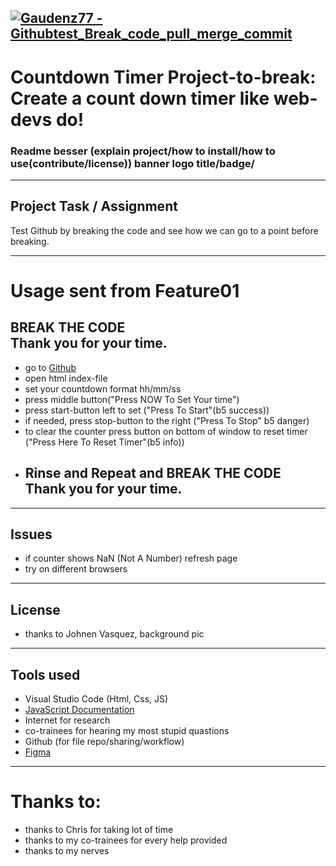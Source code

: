 [![Gaudenz77 - Githubtest_Break_code_pull_merge_commit](https://img.shields.io/badge/Gaudenz77-Githubtest__Break__code__pull__merge__commit-2ea44f)](https://github.com/Gaudenz77/countdownalpha01_to_break)
---
# Countdown Timer Project-to-break:<br>Create a count down timer like web-devs do!
### Readme besser (explain project/how to install/how to use(contribute/license)) banner logo title/badge/
----
## Project Task / Assignment
Test Github by breaking the code and see how we can go to a point before breaking.
<!-- The Task was vreating a countdown-timer, using all our newly learned abilities, use our knowledge and tools to mak a timer that can be se, be started and stopped. -->
----
# Usage sent from Feature01
## BREAK THE CODE<br>Thank you for your time.

* go to [Github](https://github.com/Gaudenz77/countdownalpha01)
* open html index-file
* set your countdown format hh/mm/ss
* press middle button("Press NOW To Set Your time")
* press start-button left to set ("Press To Start"(b5 success))
* if needed, press stop-button to the right ("Press To Stop" b5 danger)
* to clear the counter press button on bottom of window to reset timer ("Press Here To Reset Timer"(b5 info))
* ## Rinse and Repeat and BREAK THE CODE<br>Thank you for your time.
---
## Issues
* if counter shows NaN (Not A Number) refresh page
* try on different browsers
----
## License
* thanks to Johnen Vasquez, background pic
----
## Tools used
* Visual Studio Code (Html, Css, JS)
* [JavaScript Documentation](https://developer.mozilla.org/en-US/docs/Web/JavaScript?retiredLocale=de)
* Internet for research
* co-trainees for hearing my most stupid quastions
* Github (for file repo/sharing/workflow)
* [Figma](https://www.figma.com/file/V7LpXaW2QCgDe0UbKRS8T7/Countdowntimer-Alpha?node-id=0%3A1&t=hWQhDdXKQyVKFh9s-3)
----
# Thanks to:
* thanks to Chris for taking lot of time
* thanks to my co-trainees for every help provided
* thanks to my nerves
